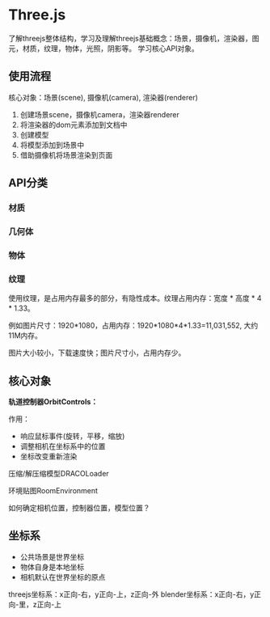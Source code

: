 # Three.js

了解threejs整体结构，学习及理解threejs基础概念：场景，摄像机，渲染器，图元，材质，纹理，物体，光照，阴影等。
学习核心API对象。

## 使用流程

核心对象：场景(scene), 摄像机(camera), 渲染器(renderer)

1. 创建场景scene，摄像机camera，渲染器renderer
2. 将渲染器的dom元素添加到文档中
3. 创建模型
4. 将模型添加到场景中
5. 借助摄像机将场景渲染到页面

## API分类

### 材质

### 几何体

### 物体

### 纹理

使用纹理，是占用内存最多的部分，有隐性成本。纹理占用内存：宽度 \* 高度 \* 4 \* 1.33。

例如图片尺寸：1920\*1080，占用内存：1920\*1080\*4\*1.33=11,031,552, 大约11M内存。

图片大小较小，下载速度快；图片尺寸小，占用内存少。

## 核心对象

**轨道控制器OrbitControls：**

作用：

- 响应鼠标事件(旋转，平移，缩放)
- 调整相机在坐标系中的位置
- 坐标改变重新渲染

压缩/解压缩模型DRACOLoader

环境贴图RoomEnvironment

如何确定相机位置，控制器位置，模型位置？

## 坐标系

- 公共场景是世界坐标
- 物体自身是本地坐标
- 相机默认在世界坐标的原点

threejs坐标系：x正向-右，y正向-上，z正向-外
blender坐标系：x正向-右，y正向-里，z正向-上

